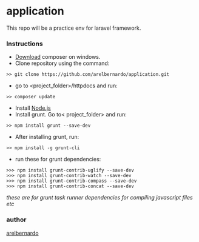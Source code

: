# application
This repo will be a practice env for laravel framework.

### Instructions
* [Download](https://getcomposer.org/download/) composer on windows.
* Clone repository using the command:
```
>> git clone https://github.com/arelbernardo/application.git
```
* go to <project_folder>/httpdocs and run:
```
>> composer update
```
* Install [Node.js](https://nodejs.org/en/)
* Install grunt. Go to< project_folder> and run:
```
>> npm install grunt --save-dev
```
* After installing grunt, run:
```
>> npm install -g grunt-cli
```
* run these for grunt dependencies:
```
>>> npm install grunt-contrib-uglify --save-dev
>>> npm install grunt-contrib-watch --save-dev
>>> npm install grunt-contrib-compass --save-dev
>>> npm install grunt-contrib-concat --save-dev
```
_these are for grunt task runner dependencies for compiling javascript files etc_



### author
[arelbernardo](https://www.facebook.com/arelbernardo)
